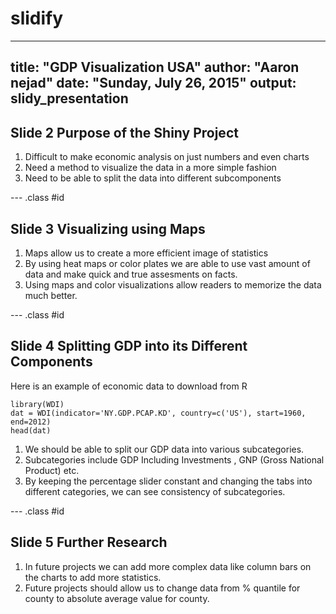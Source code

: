 # slidify

---
title: "GDP Visualization USA"
author: "Aaron nejad"
date: "Sunday, July 26, 2015"
output: slidy_presentation
---


## Slide 2 Purpose of the Shiny Project 

1. Difficult to make economic analysis on just numbers and even charts
2. Need a method to visualize the data in a more simple fashion
3. Need to be able to split the data into different subcomponents



--- .class #id 

## Slide 3 Visualizing using Maps

1. Maps allow us to create a more efficient image of statistics
2. By using heat maps or color plates we are able to use vast amount of data and make quick and true assesments on facts.
3. Using maps and color visualizations allow readers to memorize the data much better.

--- .class #id 

## Slide 4  Splitting GDP into its Different Components

Here is an example of economic data to download from R

```{r}
library(WDI)
dat = WDI(indicator='NY.GDP.PCAP.KD', country=c('US'), start=1960, end=2012)
head(dat)

```

1. We should be able to split our GDP data into various subcategories.
2. Subcategories include GDP Including Investments , GNP (Gross National Product) etc.
3. By keeping the percentage slider constant and changing the tabs into different categories, we can see consistency of subcategories.

--- .class #id 

##  Slide 5  Further Research
1. In future projects we can add more complex data like column bars on the charts to add more statistics. 
2. Future projects should allow us to change data from % quantile for county to absolute average value for county. 
